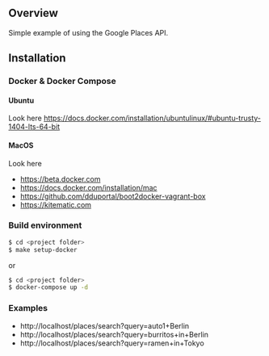 ## Overview

Simple example of using the Google Places API.

## Installation

### Docker & Docker Compose

#### Ubuntu

Look here https://docs.docker.com/installation/ubuntulinux/#ubuntu-trusty-1404-lts-64-bit

#### MacOS

Look here
* https://beta.docker.com
* https://docs.docker.com/installation/mac
* https://github.com/dduportal/boot2docker-vagrant-box
* https://kitematic.com

### Build environment

```sh
$ cd <project folder>
$ make setup-docker
```

or
```sh
$ cd <project folder>
$ docker-compose up -d
```

### Examples
* http://localhost/places/search?query=auto1+Berlin
* http://localhost/places/search?query=burritos+in+Berlin
* http://localhost/places/search?query=ramen+in+Tokyo
